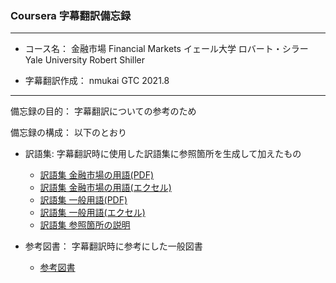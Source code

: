 ### Coursera 字幕翻訳備忘録

***
- コース名： 金融市場 Financial Markets
             イェール大学 ロバート・シラー Yale University Robert Shiller

- 字幕翻訳作成： nmukai GTC 2021.8
***

備忘録の目的： 字幕翻訳についての参考のため  

備忘録の構成： 以下のとおり  

+ 訳語集: 字幕翻訳時に使用した訳語集に参照箇所を生成して加えたもの
    + [訳語集 金融市場の用語(PDF)](/訳語集_イェール_金融市場.pdf)
    + [訳語集 金融市場の用語(エクセル)](/訳語集_イェール_金融市場.xlsx)
    + [訳語集 一般用語(PDF)](/訳語集_金融市場_イェール_金融市場.pdf)
    + [訳語集 一般用語(エクセル)](/訳語集_イェール_金融市場_一般用語.xlsx)
    + [訳語集 参照箇所の説明](訳語集_イェール_金融市場_参照箇所の説明.md)

+ 参考図書： 字幕翻訳時に参考にした一般図書
    + [参考図書](参考図書_イェール_金融市場.md)
 